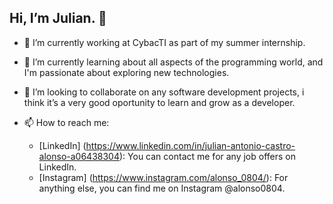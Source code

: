 ## Hi, I’m Julian. 👋


- 🔭 I’m currently working at CybacTI as part of my summer internship.
- 🌱 I’m currently learning about all aspects of the programming world, and I'm passionate about exploring new technologies.
- 👯 I’m looking to collaborate on any software development projects, i think it’s a very good oportunity to learn and grow as a developer.

- 📫 How to reach me:
  - [LinkedIn] (https://www.linkedin.com/in/julian-antonio-castro-alonso-a06438304): You can contact me for any job offers on LinkedIn.
  - [Instagram] (https://www.instagram.com/alonso_0804/): For anything else, you can find me on Instagram @alonso0804.

